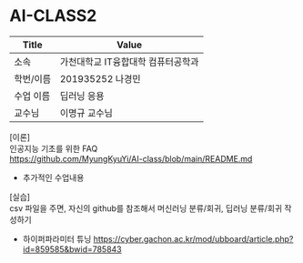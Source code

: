 # AI-CLASS2  

| Title                                      | Value                                                           |
|-------------------------------------------|------------------------------------------------------------------|
| 소속                                      | 가천대학교 IT융합대학 컴퓨터공학과                                |
| 학번/이름                                 | 201935252 나경민                                                |
| 수업 이름                                 | 딥러닝 응용                                                     |
| 교수님                                    | 이명규 교수님                                                   |


  [이론]  
인공지능 기초를 위한 FAQ  
https://github.com/MyungKyuYi/AI-class/blob/main/README.md  
+ 추가적인 수업내용
  
[실습]  
csv 파일을 주면, 자신의 github를 참조해서 머신러닝 분류/회귀, 딥러닝 분류/회귀 작성하기

- 하이퍼파라미터 튜닝
  https://cyber.gachon.ac.kr/mod/ubboard/article.php?id=859585&bwid=785843
